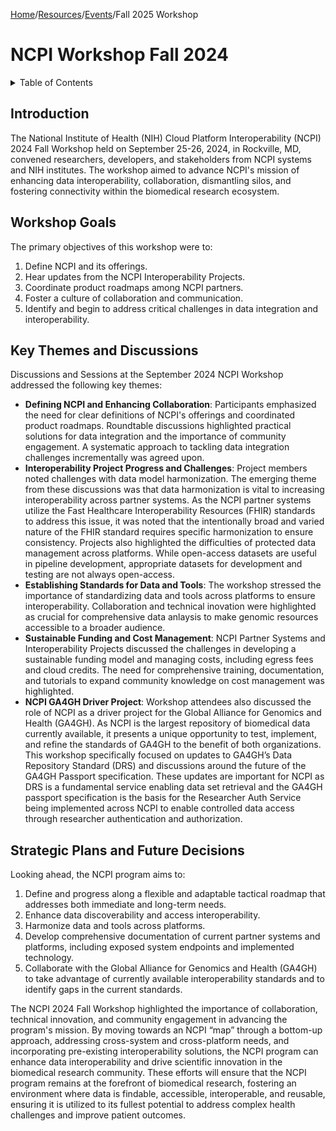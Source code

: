 [Home](https://github.com/NIH-NCPI)/[Resources](README.md)/[Events](Events.md)/Fall 2025 Workshop

# NCPI Workshop Fall 2024

<details>
<summary>Table of Contents</summary>

- [Introduction](#-introduction-)
- [Workshop Goals](#-workshop-goals-)
- [Key Themes and Discussion](#-key-themes-and-discussions-)
- [Strategic Plans and Future Decisions](#-strategic-plans-and-future-decisions-)

</details>

<h2> Introduction </h2>
The National Institute of Health (NIH) Cloud Platform Interoperability (NCPI) 2024 Fall Workshop held on September 25-26, 2024, in Rockville, MD, convened researchers, developers, and stakeholders from NCPI systems and NIH institutes. The workshop aimed to advance NCPI's mission of enhancing data interoperability, collaboration, dismantling silos, and fostering connectivity within the biomedical research ecosystem.

<h2> Workshop Goals </h2>

The primary objectives of this workshop were to: 
  1. Define NCPI and its offerings.
  2. Hear updates from the NCPI Interoperability Projects.
  3. Coordinate product roadmaps among NCPI partners.
  4. Foster a culture of collaboration and communication.
  5. Identify and begin to address critical challenges in data integration and interoperability.

<h2> Key Themes and Discussions </h2>

Discussions and Sessions at the September 2024 NCPI Workshop addressed the following key themes: 
* **Defining NCPI and Enhancing Collaboration**: Participants emphasized the need for clear definitions of NCPI's offerings and coordinated product roadmaps. Roundtable discussions highlighted practical solutions for data integration and the importance of community engagement. A systematic approach to tackling data integration challenges incrementally was agreed upon.
* **Interoperability Project Progress and Challenges**: Project members noted challenges with data model harmonization. The emerging theme from these discussions was that data harmonization is vital to increasing interoperability across partner systems. As the NCPI partner systems utilize the Fast Healthcare Interoperability Resources (FHIR) standards to address this issue, it was noted that the intentionally broad and varied nature of the FHIR standard requires specific harmonization to ensure consistency. Projects also highlighted the difficulties of protected data management across platforms. While open-access datasets are useful in pipeline development, appropriate datasets for development and testing are not always open-access.
* **Establishing Standards for Data and Tools**: The workshop stressed the importance of standardizing data and tools across platforms to ensure interoperability. Collaboration and technical inovation were highlighted as crucial for comprehensive data anlaysis to make genomic resources accessible to a broader audience.
* **Sustainable Funding and Cost Management**: NCPI Partner Systems and Interoperability Projects discussed the challenges in developing a sustainable funding model and managing costs, including egress fees and cloud credits. The need for comprehensive training, documentation, and tutorials to expand community knowledge on cost management was highlighted.
* **NCPI GA4GH Driver Project**: Workshop attendees also discussed the role of NCPI as a driver project for the Global Alliance for Genomics and Health (GA4GH). As NCPI is the largest repository of biomedical data currently available, it presents a unique opportunity to test, implement, and refine the standards of GA4GH to the benefit of both organizations. This workshop specifically focused on updates to GA4GH’s Data
Repository Standard (DRS) and discussions around the future of the GA4GH Passport specification. These updates are important for NCPI as DRS is a fundamental service enabling data set retrieval and the GA4GH passport specification is the basis for the Researcher Auth Service being implemented across NCPI to enable controlled data access through researcher authentication and authorization.

<h2> Strategic Plans and Future Decisions </h2>

Looking ahead, the NCPI program aims to:
  1. Define and progress along a flexible and adaptable tactical roadmap that addresses both immediate and long-term needs.
  2. Enhance data discoverability and access interoperability.
  3. Harmonize data and tools across platforms.
  4. Develop comprehensive documentation of current partner systems and platforms, including exposed system endpoints and implemented technology.
  5. Collaborate with the Global Alliance for Genomics and Health (GA4GH) to take advantage of currently available interoperability standards and to identify gaps in the current standards.


The NCPI 2024 Fall Workshop highlighted the importance of collaboration, technical innovation, and community engagement in advancing the program's mission. By moving towards an NCPI “map” through a bottom-up approach, addressing cross-system and cross-platform needs, and incorporating pre-existing interoperability solutions, the NCPI program can enhance data interoperability and drive scientific innovation in the biomedical research community. These efforts will ensure that the NCPI program remains at the forefront of biomedical research, fostering an environment where data is findable, accessible, interoperable, and reusable, ensuring it is utilized to its fullest potential to address complex health challenges and improve patient outcomes.





